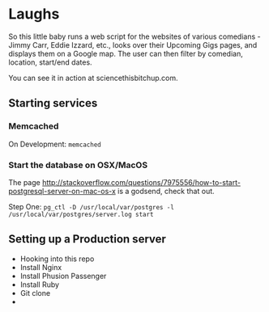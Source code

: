 # Laughs

So this little baby runs a web script for the websites of various comedians - Jimmy Carr, Eddie Izzard, etc., looks over their Upcoming Gigs pages, and displays them on a Google map. The user can then filter by comedian, location, start/end dates. 

You can see it in action at sciencethisbitchup.com.

## Starting services

### Memcached

On Development: `memcached`

### Start the database on OSX/MacOS

The page http://stackoverflow.com/questions/7975556/how-to-start-postgresql-server-on-mac-os-x is a godsend, check that out.

Step One: `pg_ctl -D /usr/local/var/postgres -l /usr/local/var/postgres/server.log start`



## Setting up a Production server

* Hooking into this repo
* Install Nginx
* Install Phusion Passenger
* Install Ruby
* Git clone
* 